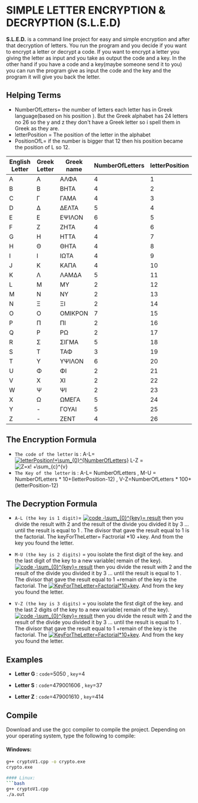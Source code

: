 
# SIMPLE LETTER ENCRYPTION & DECRYPTION (S.L.E.D)

**S.L.E.D.** is a command line project for easy and simple encryption and after that decryption of letters. 
You run the program and you decide if you want to encrypt a letter or decrypt a code.
If you want to encrypt a letter you giving the letter as input and you take as output the code and a key.
In the other hand if you have a code and a key(maybe someone send it to you) you can run the program give as input the code and the key and the program it will give you back the letter.

## Helping Terms
- NumberOfLetters= the number of letters each letter has in Greek language(based on his position ). 
But the Greek alphabet has 24 letters no 26 so the y and z they don't have a Greek letter so i spell them in Greek as they are.
- letterPosition = The position of the letter in the alphabet
- PositionOfL= if the number is bigger that 12 then his position became the position of L so 12. 

| English Letter| Greek Letter | Greek name |NumberOfLetters |letterPosition |
| ------------- | ------------- |------------- |------------- |------------- |
| A | A  | ΑΛΦΑ |4|1|
| B | B  |ΒΗΤΑ |4|2|
| C | Γ  |ΓΑΜΑ |4|3|
| D | Δ  |ΔΕΛΤΑ |5|4|
| E | Ε  |ΕΨΙΛΟΝ|6|5|
| F | Ζ  |ΖΗΤΑ|4|6|
| G | Η  |ΗΤΤΑ |4|7|
| H | Θ  |ΘΗΤΑ |4|8|
| I | Ι  |ΙΩΤΑ |4|9|
| J | Κ  |ΚΑΠΑ |4|10|
| K | Λ  |ΛΑΜΔΑ |5|11|
| L | Μ  |ΜΥ|2|12|
| M | Ν  |ΝΥ |2|13|
| N | Ξ  |ΞΙ |2|14|
| O | Ο  |ΟΜΙΚΡΟΝ |7|15|
| P | Π  |ΠΙ|2|16|
| Q | Ρ  |ΡΩ |2|17|
| R | Σ  |ΣΙΓΜΑ |5|18|
| S | Τ  |ΤΑΦ|3|19|
| T | Υ  |ΥΨΙΛΟΝ |6|20|
| U | Φ  |ΦΙ|2|21|
| V | Χ  |ΧΙ |2|22|
| W | Ψ  |ΨΙ |2|23|
| X | Ω  |ΩΜΕΓΑ |5|24|
| Y | -  |ΓΟΥΑΙ |5|25|
| Z | -  |ΖΕΝΤ |4|26|

## The Encryption Formula

 
- `The code of the letter` is : A-L= <a href="https://www.codecogs.com/eqnedit.php?latex=letterPosition!&plus;\sum_{0}^{NumberOfLetters}" target="_blank"><img src="https://latex.codecogs.com/svg.latex?letterPosition!&plus;\sum_{0}^{NumberOfLetters}" title="letterPosition!+\sum_{0}^{NumberOfLetters}" /></a>
L-Z =<img src="https://latex.codecogs.com/svg.latex?(PositionOfL)!&space;&plus;\sum_{0}^{NumberOfLetters}" title="Z=x! +\sum_{c}^{v}" /></a>
- `The Key of the letter` is :  A-L= NumberOfLetters , M-U = NumberOfLetters * 10+(letterPosition-12) , V-Z=NumberOfLetters * 100+(letterPosition-12)

## The Decryption Formula
- `A-L (the key is 1 digit)`= <a href="https://www.codecogs.com/eqnedit.php?latex=code&space;-\sum_{0}^{key}=&space;result" target="_blank"><img src="https://latex.codecogs.com/svg.latex?code&space;-\sum_{0}^{key}=&space;result" title="code -\sum_{0}^{key}= result" /></a>
then you divide the result with 2 and the result of the divide you divided it by 3 ...
until the result is equal to 1 .
 The divisor that gave the result equal to 1 is the factorial. The keyForTheLetter= Factrorial *10 +key. And from the key you found the letter.
- `M-U (the key is 2 digits)` = you isolate the first digit of the key. and the last digit of the key to a new variable( remain of the key). <a href="https://www.codecogs.com/eqnedit.php?latex=code&space;-\sum_{0}^{key}=&space;result" target="_blank"><img src="https://latex.codecogs.com/svg.latex?code&space;-\sum_{0}^{key}=&space;result" title="code -\sum_{0}^{key}= result" /></a> 
then you divide the result with 2 and the result of the divide you divided it by 3 ... until the result is equal to 1 .
 The divisor that gave the result equal to 1 +remain of the key is the factorial. The <a href="https://www.codecogs.com/eqnedit.php?latex=KeyForTheLetter=Factorial*10&plus;key" target="_blank"><img src="https://latex.codecogs.com/svg.latex?KeyForTheLetter=Factorial*10&plus;key" title="KeyForTheLetter=Factorial*10+key" /></a>. And from the key you found the letter.

- `V-Z (the key is 3 digits)` =  you isolate the first digit of the key. and the last 2 digits of the key to a new variable( remain of the key). <a href="https://www.codecogs.com/eqnedit.php?latex=code&space;-\sum_{0}^{key}=&space;result" target="_blank"><img src="https://latex.codecogs.com/svg.latex?code&space;-\sum_{0}^{key}=&space;result" title="code -\sum_{0}^{key}= result" /></a> 
then you divide the result with 2 and the result of the divide you divided it by 3 ... until the result is equal to 1 .
 The divisor that gave the result equal to 1 +remain of the key is the factorial. The <a href="https://www.codecogs.com/eqnedit.php?latex=KeyForTheLetter=Factorial*10&plus;key" target="_blank"><img src="https://latex.codecogs.com/svg.latex?KeyForTheLetter=Factorial*10&plus;key" title="KeyForTheLetter=Factorial*10+key" /></a>. And from the key you found the letter.

## Examples

- **Letter G** : `code`=5050 , `key`=4

- **Letter S** : `code`=479001606 , `key`=37

- **Letter Z** : `code`=479001610 , `key`=414


## Compile

Download and use the gcc compiler to compile the project. Depending on your operating system, type the following to compile:

#### Windows:
```bash
g++ cryptoV1.cpp -o crypto.exe
crypto.exe

#### Linux:
```bash
g++ cryptoV1.cpp
./a.out
```





